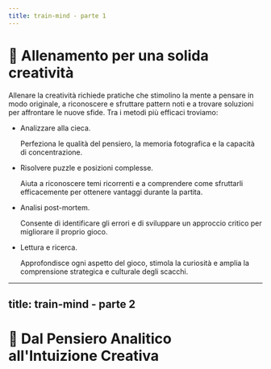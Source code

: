 ```yaml
---
title: train-mind - parte 1
---
```


# 🧠 Allenamento per una solida creatività

<div class="mt-6 text-left">
    <p class="text-lg text-gray-500 mb-6">
        Allenare la creatività richiede pratiche che stimolino la mente a pensare in modo originale, a riconoscere e sfruttare pattern noti e a trovare soluzioni per affrontare le nuove sfide. Tra i metodi più efficaci troviamo:
    </p>
    <div class="grid grid-cols-2 gap-6">
        <div>
            <ul class="space-y-4">
                <li>
                    <span class="font-semibold">Analizzare alla cieca.</span>
                    <p class="mt-1 text-sm text-gray-500">
                        Perfeziona le qualità del pensiero, la memoria fotografica e la capacità di concentrazione.
                    </p>
                </li>
                <li>
                    <span class="font-semibold">Risolvere puzzle e posizioni complesse.</span>
                    <p class="mt-1 text-sm text-gray-500">
                        Aiuta a riconoscere temi ricorrenti e a comprendere come sfruttarli efficacemente per ottenere vantaggi durante la partita.
                    </p>
                </li>
            </ul>
        </div>
        <div>
            <ul class="space-y-4">
                <li>
                    <span class="font-semibold">Analisi post-mortem.</span>
                    <p class="mt-1 text-sm text-gray-500">
                        Consente di identificare gli errori e di sviluppare un approccio critico per migliorare il proprio gioco.
                    </p>
                </li>
                <li>
                    <span class="font-semibold">Lettura e ricerca.</span>
                    <p class="mt-1 text-sm text-gray-500">
                        Approfondisce ogni aspetto del gioco, stimola la curiosità e amplia la comprensione strategica e culturale degli scacchi.
                    </p>
                </li>
            </ul>
        </div>
    </div>
</div>

<Footer />

---
title: train-mind - parte 2
---
# 🔄 Dal Pensiero Analitico all'Intuizione Creativa

<PieChart />

<Footer />

<script setup>
  import PieChart from '../components/Chart.vue';
</script>
